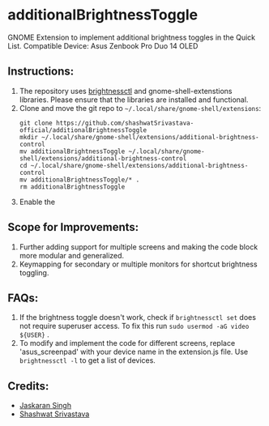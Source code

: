 # additionalBrightnessToggle
GNOME Extension to implement additional brightness toggles in the Quick List.
Compatible Device: Asus Zenbook Pro Duo 14 OLED

## Instructions:
  1. The repository uses [brightnessctl](https://github.com/Hummer12007/brightnessctl) and gnome-shell-extenstions libraries. Please ensure that the libraries are installed and functional.
  2. Clone and move the git repo to ``` ~/.local/share/gnome-shell/extensions ```:
     ```
     git clone https://github.com/shashwatSrivastava-official/additionalBrightnessToggle
     mkdir ~/.local/share/gnome-shell/extensions/additional-brightness-control
     mv additionalBrightnessToggle ~/.local/share/gnome-shell/extensions/additional-brightness-control
     cd ~/.local/share/gnome-shell/extensions/additional-brightness-control
     mv additionalBrightnessToggle/* .
     rm additionalBrightnessToggle
     ```
  3. Enable the 
## Scope for Improvements:
  1. Further adding support for multiple screens and making the code block more modular and generalized.
  2. Keymapping for secondary or multiple monitors for shortcut brightness toggling.

## FAQs:
  1. If the brightness toggle doesn't work, check if ``` brightnessctl set ``` does not require superuser access. To fix this run ``` sudo usermod -aG video ${USER} ``` .
  2. To modify and implement the code for different screens, replace 'asus_screenpad' with your device name in the extension.js file. Use ``` brightnessctl -l ``` to get a list of devices.

## Credits:
 - [Jaskaran Singh](https://github.com/jksjaz)
 - [Shashwat Srivastava](https://github.com/shashwatSrivastava-official)
